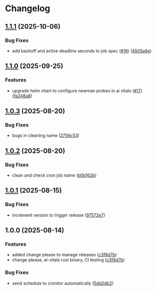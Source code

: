 # Changelog

## [1.1.1](https://github.com/doublewordai/model-monitor/compare/model-monitor-v1.1.0...model-monitor-v1.1.1) (2025-10-06)


### Bug Fixes

* add backoff and active deadline seconds to job spec ([#19](https://github.com/doublewordai/model-monitor/issues/19)) ([4505a9e](https://github.com/doublewordai/model-monitor/commit/4505a9e5e10441782be3515422b2e34e2fe8a17b))

## [1.1.0](https://github.com/doublewordai/model-monitor/compare/model-monitor-v1.0.3...model-monitor-v1.1.0) (2025-09-25)


### Features

* upgrade helm chart to configure newman probes in ai vitals ([#17](https://github.com/doublewordai/model-monitor/issues/17)) ([fa248a8](https://github.com/doublewordai/model-monitor/commit/fa248a8739dafbfe42e9ad68a764bdd91e97e59c))

## [1.0.3](https://github.com/doublewordai/model-monitor/compare/model-monitor-v1.0.2...model-monitor-v1.0.3) (2025-08-20)


### Bug Fixes

* bugs in cleaning name ([2756c53](https://github.com/doublewordai/model-monitor/commit/2756c535d3a26e8c5fce5381cd76d58b63be5e1c))

## [1.0.2](https://github.com/doublewordai/model-monitor/compare/model-monitor-v1.0.1...model-monitor-v1.0.2) (2025-08-20)


### Bug Fixes

* clean and check cron job name ([b0b162b](https://github.com/doublewordai/model-monitor/commit/b0b162bd5f1f4f609715b70d9f4251eb0a3a5305))

## [1.0.1](https://github.com/doublewordai/model-monitor/compare/model-monitor-v1.0.0...model-monitor-v1.0.1) (2025-08-15)


### Bug Fixes

* increment version to trigger release ([97572e7](https://github.com/doublewordai/model-monitor/commit/97572e7835a89cfeb184c7b3e344f6ea5214a0eb))

## 1.0.0 (2025-08-14)


### Features

* added change please to manage releases ([c3f8d7b](https://github.com/doublewordai/model-monitor/commit/c3f8d7bbac3663afaa4b74211752c5b677cc8d6e))
* change please, ai-vitals rust binary, CI testing ([c3f8d7b](https://github.com/doublewordai/model-monitor/commit/c3f8d7bbac3663afaa4b74211752c5b677cc8d6e))


### Bug Fixes

* send schedule to cronitor automatically ([5dd2db2](https://github.com/doublewordai/model-monitor/commit/5dd2db2dc079f796164a127e71788183b838d154))
